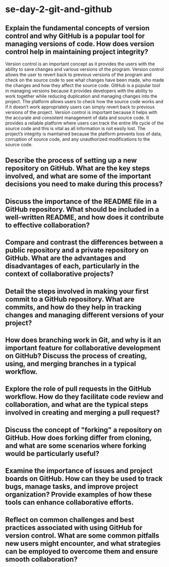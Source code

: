 # se-day-2-git-and-github
## Explain the fundamental concepts of version control and why GitHub is a popular tool for managing versions of code. How does version control help in maintaining project integrity?
Version control is  an important concept as it provides the users with the ability to save changes and various versions of the program. Version control allows the user to revert back to previous versions of the program and check on the source code to see what changes have been made, who made the changes and how they affect the source code. 
GitHub is a popular tool in managing versions because it provides developers with the ability to work together while reducing duplication and managing changes into the project. The platform allows users to check how the source code works and if it doesn’t work appropriately users can simply revert back to previous versions of the project.
Version control is important because it helps with the accurate and consistent management of data and source code. It provides a reliable platform where users can track the entire life cycle of the source code and this is vital as all information is not easily lost. The project’s integrity is maintained  because the platform prevents loss of data, corruption of source code, and any unauthorized modifications to the source code. 

## Describe the process of setting up a new repository on GitHub. What are the key steps involved, and what are some of the important decisions you need to make during this process?

## Discuss the importance of the README file in a GitHub repository. What should be included in a well-written README, and how does it contribute to effective collaboration?

## Compare and contrast the differences between a public repository and a private repository on GitHub. What are the advantages and disadvantages of each, particularly in the context of collaborative projects?

## Detail the steps involved in making your first commit to a GitHub repository. What are commits, and how do they help in tracking changes and managing different versions of your project?

## How does branching work in Git, and why is it an important feature for collaborative development on GitHub? Discuss the process of creating, using, and merging branches in a typical workflow.

## Explore the role of pull requests in the GitHub workflow. How do they facilitate code review and collaboration, and what are the typical steps involved in creating and merging a pull request?

## Discuss the concept of "forking" a repository on GitHub. How does forking differ from cloning, and what are some scenarios where forking would be particularly useful?

## Examine the importance of issues and project boards on GitHub. How can they be used to track bugs, manage tasks, and improve project organization? Provide examples of how these tools can enhance collaborative efforts.

## Reflect on common challenges and best practices associated with using GitHub for version control. What are some common pitfalls new users might encounter, and what strategies can be employed to overcome them and ensure smooth collaboration?
